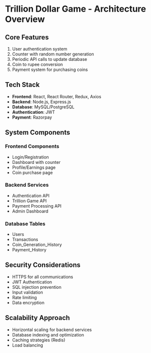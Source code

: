 # Trillion Dollar Game - Architecture Overview

## Core Features
1. User authentication system
2. Counter with random number generation
3. Periodic API calls to update database
4. Coin to rupee conversion
5. Payment system for purchasing coins

## Tech Stack
- **Frontend**: React, React Router, Redux, Axios
- **Backend**: Node.js, Express.js
- **Database**: MySQL/PostgreSQL
- **Authentication**: JWT
- **Payment**: Razorpay

## System Components

### Frontend Components
- Login/Registration
- Dashboard with counter
- Profile/Earnings page
- Coin purchase page

### Backend Services
- Authentication API
- Trillion Game API
- Payment Processing API
- Admin Dashboard

### Database Tables
- Users
- Transactions
- Coin_Generation_History
- Payment_History

## Security Considerations
- HTTPS for all communications
- JWT Authentication
- SQL injection prevention
- Input validation
- Rate limiting
- Data encryption

## Scalability Approach
- Horizontal scaling for backend services
- Database indexing and optimization
- Caching strategies (Redis)
- Load balancing